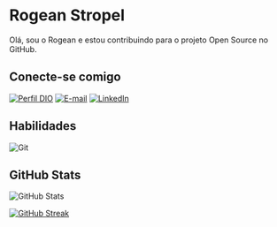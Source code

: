 # Rogean Stropel
Olá, sou o Rogean e estou contribuindo para o projeto Open Source no GitHub.
## Conecte-se comigo
[![Perfil DIO](https://img.shields.io/badge/-Meu%20Perfil%20na%20DIO-30A3DC?style=for-the-badge)](https://web.dio.me/users//)
[![E-mail](https://img.shields.io/badge/-Email-000?style=for-the-badge&logo=microsoft-outlook&logoColor=E94D5F)]( )
[![LinkedIn](https://img.shields.io/badge/-LinkedIn-000?style=for-the-badge&logo=linkedin&logoColor=30A3DC)](https://www.linkedin.com/in//)

## Habilidades
![Git](https://img.shields.io/badge/Git-blue?style=for-the-badge&logo=git&logoColor=white)

## GitHub Stats

![GitHub Stats](https://github-readme-stats.vercel.app/api?username=rogeanstropel&theme=transparent&bg_color=000&border_color=30A3DC&show_icons=true&icon_color=30A3DC&title_color=E94D5F&text_color=FFF)

[![GitHub Streak](https://streak-stats.demolab.com/?user=rogeanstropel&theme=bear&background=000&border=30A3DC&dates=FFF)](https://github.com/rogeanstropel)
